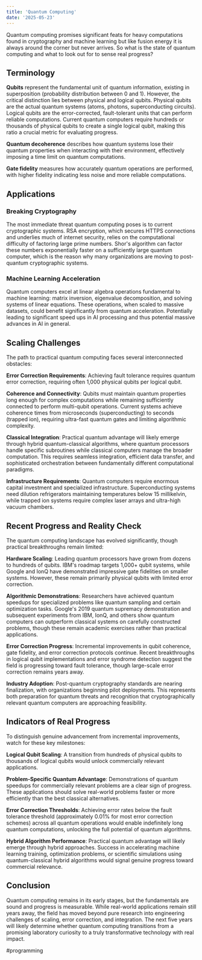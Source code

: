 ```yaml
---
title: 'Quantum Computing'
date: '2025-05-23'
---
```

Quantum computing promises significant feats for heavy computations found in cryptography and machine learning but like fusion energy it is always around the corner but never arrives. So what is the state of quantum computing and what to look out for to sense real progress?

## Terminology

**Qubits** represent the fundamental unit of quantum information, existing in superposition (probability distribution between 0 and 1). However, the critical distinction lies between physical and logical qubits. Physical qubits are the actual quantum systems (atoms, photons, superconducting circuits). Logical qubits are the error-corrected, fault-tolerant units that can perform reliable computations. Current quantum computers require hundreds or thousands of physical qubits to create a single logical qubit, making this ratio a crucial metric for evaluating progress.

**Quantum decoherence** describes how quantum systems lose their quantum properties when interacting with their environment, effectively imposing a time limit on quantum computations.

**Gate fidelity** measures how accurately quantum operations are performed, with higher fidelity indicating less noise and more reliable computations.

## Applications

### Breaking Cryptography

The most immediate threat quantum computing poses is to current cryptographic systems. RSA encryption, which secures HTTPS connections and underlies much of internet security, relies on the computational difficulty of factoring large prime numbers. Shor's algorithm can factor these numbers exponentially faster on a sufficiently large quantum computer, which is the reason why many organizations are moving to post-quantum cryptographic systems.

### Machine Learning Acceleration

Quantum computers excel at linear algebra operations fundamental to machine learning: matrix inversion, eigenvalue decomposition, and solving systems of linear equations. These operations, when scaled to massive datasets, could benefit significantly from quantum acceleration. Potentially leading to significant speed ups in AI processing and thus potential massive advances in AI in general.

## Scaling Challenges

The path to practical quantum computing faces several interconnected obstacles:

**Error Correction Requirements**: Achieving fault tolerance requires quantum error correction, requiring often 1,000 physical qubits per logical qubit.

**Coherence and Connectivity**: Qubits must maintain quantum properties long enough for complex computations while remaining sufficiently connected to perform multi-qubit operations. Current systems achieve coherence times from microseconds (superconducting) to seconds (trapped ion), requiring ultra-fast quantum gates and limiting algorithmic complexity.

**Classical Integration**: Practical quantum advantage will likely emerge through hybrid quantum-classical algorithms, where quantum processors handle specific subroutines while classical computers manage the broader computation. This requires seamless integration, efficient data transfer, and sophisticated orchestration between fundamentally different computational paradigms.

**Infrastructure Requirements**: Quantum computers require enormous capital investment and specialized infrastructure. Superconducting systems need dilution refrigerators maintaining temperatures below 15 millikelvin, while trapped ion systems require complex laser arrays and ultra-high vacuum chambers.

## Recent Progress and Reality Check

The quantum computing landscape has evolved significantly, though practical breakthroughs remain limited:

**Hardware Scaling**: Leading quantum processors have grown from dozens to hundreds of qubits. IBM's roadmap targets 1,000+ qubit systems, while Google and IonQ have demonstrated impressive gate fidelities on smaller systems. However, these remain primarily physical qubits with limited error correction.

**Algorithmic Demonstrations**: Researchers have achieved quantum speedups for specialized problems like quantum sampling and certain optimization tasks. Google's 2019 quantum supremacy demonstration and subsequent experiments from IBM, IonQ, and others show quantum computers can outperform classical systems on carefully constructed problems, though these remain academic exercises rather than practical applications.

**Error Correction Progress**: Incremental improvements in qubit coherence, gate fidelity, and error correction protocols continue. Recent breakthroughs in logical qubit implementations and error syndrome detection suggest the field is progressing toward fault tolerance, though large-scale error correction remains years away.

**Industry Adoption**: Post-quantum cryptography standards are nearing finalization, with organizations beginning pilot deployments. This represents both preparation for quantum threats and recognition that cryptographically relevant quantum computers are approaching feasibility.

## Indicators of Real Progress

To distinguish genuine advancement from incremental improvements, watch for these key milestones:

**Logical Qubit Scaling**: A transition from hundreds of physical qubits to thousands of logical qubits would unlock commercially relevant applications.

**Problem-Specific Quantum Advantage**: Demonstrations of quantum speedups for commercially relevant problems are a clear sign of progress. These applications should solve real-world problems faster or more efficiently than the best classical alternatives.

**Error Correction Thresholds**: Achieving error rates below the fault tolerance threshold (approximately 0.01% for most error correction schemes) across all quantum operations would enable indefinitely long quantum computations, unlocking the full potential of quantum algorithms.

**Hybrid Algorithm Performance**: Practical quantum advantage will likely emerge through hybrid approaches. Success in accelerating machine learning training, optimization problems, or scientific simulations using quantum-classical hybrid algorithms would signal genuine progress toward commercial relevance.

## Conclusion

Quantum computing remains in its early stages, but the fundamentals are sound and progress is measurable. While real-world applications remain still years away, the field has moved beyond pure research into engineering challenges of scaling, error correction, and integration. The next five years will likely determine whether quantum computing transitions from a promising laboratory curiosity to a truly transformative technology with real impact.

#programming
